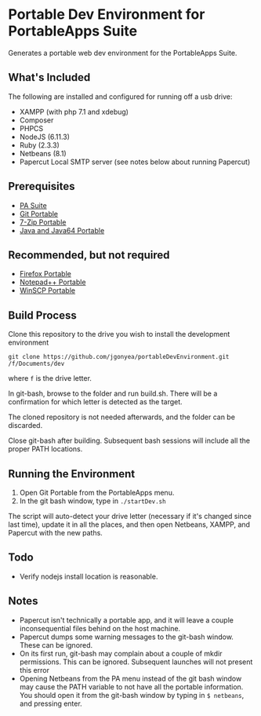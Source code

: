 # Portable Dev Environment for PortableApps Suite
Generates a portable web dev environment for the PortableApps Suite.

## What's Included
The following are installed and configured for running off a usb drive:
* XAMPP (with php 7.1 and xdebug)
* Composer
* PHPCS
* NodeJS (6.11.3)
* Ruby (2.3.3)
* Netbeans (8.1)
* Papercut Local SMTP server (see notes below about running Papercut)


## Prerequisites
* [PA Suite](https://portableapps.com/download)
* [Git Portable](https://github.com/sheabunge/GitPortable)
* [7-Zip Portable](https://portableapps.com/apps/utilities/7-zip_portable)
* [Java and Java64 Portable](https://portableapps.com/apps/utilities/java_portable)


## Recommended, but not required
* [Firefox Portable](https://portableapps.com/apps/internet/firefox_portable)
* [Notepad++ Portable](https://portableapps.com/apps/development/notepadpp_portable)
* [WinSCP Portable](https://portableapps.com/apps/internet/winscp_portable)

## Build Process
Clone this repository to the drive you wish to install the development environment

`git clone https://github.com/jgonyea/portableDevEnvironment.git /f/Documents/dev`

where `f` is the drive letter.

In git-bash, browse to the folder and run build.sh.  There will be a confirmation for which letter is detected as the target.

The cloned repository is not needed afterwards, and the folder can be discarded.

Close git-bash after building.  Subsequent bash sessions will include all the proper PATH locations.

## Running the Environment
1. Open Git Portable from the PortableApps menu.  
2. In the git bash window, type in `./startDev.sh`

The script will auto-detect your drive letter (necessary if it's changed since last time), update it in all the places, and then open Netbeans, XAMPP, and Papercut with the new paths.

## Todo
* Verify nodejs install location is reasonable.

## Notes
* Papercut isn't technically a portable app, and it will leave a couple inconsequential files behind on the host machine.
* Papercut dumps some warning messages to the git-bash window.  These can be ignored.
* On its first run, git-bash may complain about a couple of mkdir permissions.  This can be ignored.  Subsequent launches will not present this error
* Opening Netbeans from the PA menu instead of the git bash window may cause the PATH variable to not have all the portable information.  You should open it from the git-bash window by typing in `$ netbeans`, and pressing enter.
